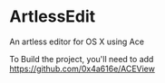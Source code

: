 ArtlessEdit
===========

An artless editor for OS X using Ace


To Build the project, you'll need to add https://github.com/0x4a616e/ACEView 